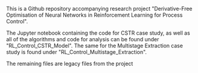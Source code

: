 This is a Github repository accompanying research project "Derivative-Free Optimisation of Neural Networks in Reinforcement Learning for Process Control".

The Jupyter notebook containing the code for CSTR case study, as well as all of the algorithms and code for analysis can be found under "RL_Control_CSTR_Model". The same for the Multistage Extraction case study is found under "RL_Control_Multistage_Extraction".

The remaining files are legacy files from the project
